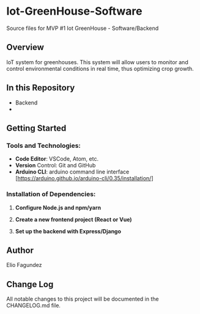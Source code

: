 # Iot-GreenHouse-Software
Source files for MVP #1 Iot GreenHouse - Software/Backend 

## Overview

IoT system for greenhouses. This system will allow users to monitor and control environmental conditions in real time, thus optimizing crop growth.

## In this Repository

- Backend
- 
## Getting Started

### Tools and Technologies:

- **Code Editor**: VSCode, Atom, etc.
- **Version** Control: Git and GitHub
- **Arduino CLI**: arduino command line interface [https://arduino.github.io/arduino-cli/0.35/installation/]

### Installation of Dependencies:

1. **Configure Node.js and npm/yarn**

2. **Create a new frontend project (React or Vue)**

3. **Set up the backend with Express/Django**

## Author

Elio Fagundez

## Change Log

All notable changes to this project will be documented in the CHANGELOG.md file.
